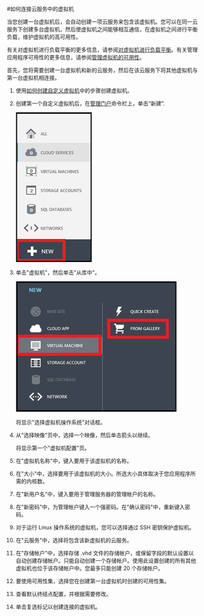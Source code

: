 <properties authors="kathydav" editor="tysonn" manager="donaldg" />
<tags ms.service=""
    ms.date="10/09/2014"
    wacn.date="04/11/2015"
    /> 


#如何连接云服务中的虚拟机



当您创建一台虚拟机后，会自动创建一项云服务来包含该虚拟机。您可以在同一云服务下创建多台虚拟机，然后使虚拟机之间能够相互通信，在虚拟机之间进行平衡负载，维护虚拟机的高可用性。 

有关对虚拟机进行负载平衡的更多信息，请参阅[对虚拟机进行负载平衡](../../articles/load-balance-virtual-machines)。有关管理应用程序可用性的更多信息，请参阅[管理虚拟机的可用性](../../articles/manage-availability-virtual-machines)。 


首先，您将需要创建一台虚拟机和新的云服务，然后在该云服务下将其他虚拟机与第一台虚拟机相连接。 



1. 使用[如何创建自定义虚拟机](../../articles/virtual-machines-create-custom)中的步骤创建虚拟机。


2. 创建第一个自定义虚拟机后，在[管理门户](http://manage.windowsazure.com)命令栏上，单击“新建”.


	![新建虚拟机](./media/howto-connect-vm-cloud-service/Create.png)

3. 单击"虚拟机"，然后单击"从库中"。

	
	![新建自定义虚拟机](./media/howto-connect-vm-cloud-service/CreateNew.png)

	将显示"选择虚拟机操作系统"对话框。 


4. 从"选择映像"页中，选择一个映像，然后单击箭头以继续。


	将显示第一个"虚拟机配置"页。


5. 在"虚拟机名称"中，键入要用于该虚拟机的名称。

6. 在"大小"中，选择要用于该虚拟机的大小。所选大小具体取决于您应用程序所需的内核数。

7. 在"新用户名"中，键入要用于管理服务器的管理帐户的名称。


8. 在"新密码"中，为管理帐户键入一个强密码。在"确认密码"中，重新键入密码。


9. 对于运行 Linux 操作系统的虚拟机，您可以选择通过 SSH 密钥保护虚拟机。


10. 在"云服务"中，选择将包含该新虚拟机的云服务。

11. 在"存储帐户"中，选择存储 .vhd 文件的存储帐户，或保留字段的默认设置以自动创建存储帐户。只能自动创建一个存储帐户。使用此设置创建的所有其他虚拟机也位于该存储帐户中。您最多只能创建 20 个存储帐户。


12. 要使用可用性集，选择您在创建第一台虚拟机时创建的可用性集。

13. 查看默认终结点配置，并根据需要修改。 

14. 单击复选标记以创建连接的虚拟机。
<!--HONumber=41-->
